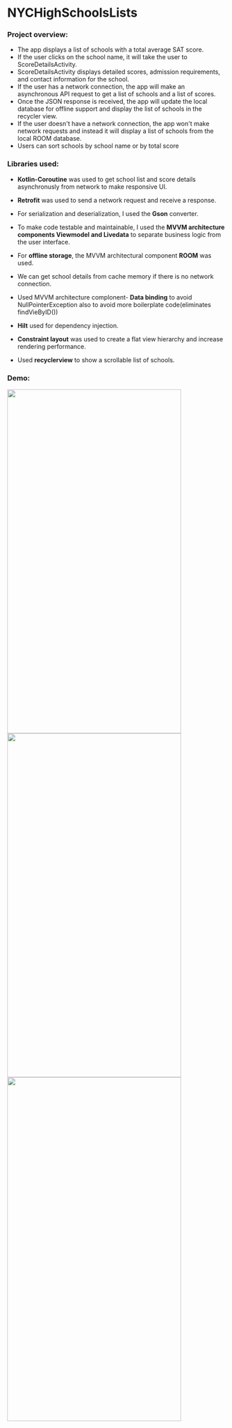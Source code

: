 # NYCHighSchoolsLists

### Project overview:
* The app displays a list of schools with a total average SAT score.
* If the user clicks on the school name, it will take the user to ScoreDetailsActivity.
* ScoreDetailsActivity displays detailed scores, admission requirements, and contact information for the school.
* If the user has a network connection, the app will make an asynchronous API request to get a list of schools and a list of scores.
* Once the JSON response is received, the app will update the local database for offline support and display the list of schools in the recycler view.
* If the user doesn't have a network connection, the app won't make network requests and instead it will display a list of schools from the local ROOM database.
* Users can sort schools by school name or by total score

### Libraries used:
* **Kotlin-Coroutine** was used to get school list and score details asynchronusly from network to make responsive UI.

* **Retrofit** was used to send a network request and receive a response.

* For serialization and deserialization, I used the **Gson** converter.

* To make code testable and maintainable, I used the **MVVM architecture components Viewmodel and Livedata** to separate business logic from the user interface.

* For **offline storage**, the MVVM architectural component **ROOM** was used.

* We can get school details from cache memory if there is no network connection.

* Used MVVM architecture complonent- **Data binding** to avoid NullPointerException also to avoid more boilerplate code(eliminates findVieByID())

* **Hilt** used for dependency injection.  

* **Constraint layout** was used to create a flat view hierarchy and increase rendering performance.

* Used **recyclerview** to show a scrollable list of schools.

### Demo:
<img src="https://user-images.githubusercontent.com/28978071/169885303-87901ed6-858b-45fe-957b-3365366538fb.jpg" width="400" height="790">
<img src="https://user-images.githubusercontent.com/28978071/169885289-bb44cbb4-afff-425e-9fa0-2783536d5e01.jpg" width="400" height="790">
<img src="https://user-images.githubusercontent.com/28978071/169885268-061dd8ed-84b5-45bc-b7fd-2d2a183c8954.jpg" width="400" height="790">



